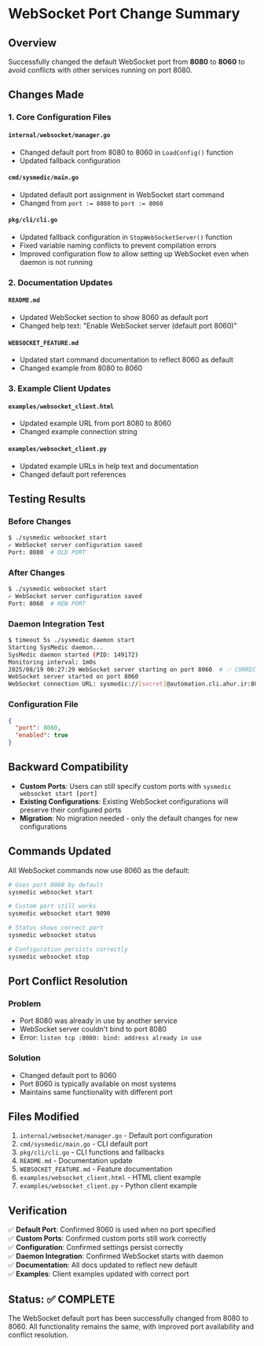 # WebSocket Port Change Summary

## Overview

Successfully changed the default WebSocket port from **8080** to **8060** to avoid conflicts with other services running on port 8080.

## Changes Made

### 1. Core Configuration Files

#### `internal/websocket/manager.go`
- Changed default port from 8080 to 8060 in `LoadConfig()` function
- Updated fallback configuration

#### `cmd/sysmedic/main.go`
- Updated default port assignment in WebSocket start command
- Changed from `port := 8080` to `port := 8060`

#### `pkg/cli/cli.go`
- Updated fallback configuration in `StopWebSocketServer()` function
- Fixed variable naming conflicts to prevent compilation errors
- Improved configuration flow to allow setting up WebSocket even when daemon is not running

### 2. Documentation Updates

#### `README.md`
- Updated WebSocket section to show 8060 as default port
- Changed help text: "Enable WebSocket server (default port 8060)"

#### `WEBSOCKET_FEATURE.md`
- Updated start command documentation to reflect 8060 as default
- Changed example from 8080 to 8060

### 3. Example Client Updates

#### `examples/websocket_client.html`
- Updated example URL from port 8080 to 8060
- Changed example connection string

#### `examples/websocket_client.py`
- Updated example URLs in help text and documentation
- Changed default port references

## Testing Results

### Before Changes
```bash
$ ./sysmedic websocket start
✓ WebSocket server configuration saved
Port: 8080  # OLD PORT
```

### After Changes
```bash
$ ./sysmedic websocket start
✓ WebSocket server configuration saved
Port: 8060  # NEW PORT
```

### Daemon Integration Test
```bash
$ timeout 5s ./sysmedic daemon start
Starting SysMedic daemon...
SysMedic daemon started (PID: 149172)
Monitoring interval: 1m0s
2025/08/19 00:27:29 WebSocket server starting on port 8060  # ✅ CORRECT PORT
WebSocket server started on port 8060
WebSocket connection URL: sysmedic://[secret]@automation.cli.ahur.ir:8060/
```

### Configuration File
```json
{
  "port": 8060,
  "enabled": true
}
```

## Backward Compatibility

- **Custom Ports**: Users can still specify custom ports with `sysmedic websocket start [port]`
- **Existing Configurations**: Existing WebSocket configurations will preserve their configured ports
- **Migration**: No migration needed - only the default changes for new configurations

## Commands Updated

All WebSocket commands now use 8060 as the default:

```bash
# Uses port 8060 by default
sysmedic websocket start

# Custom port still works
sysmedic websocket start 9090

# Status shows correct port
sysmedic websocket status

# Configuration persists correctly
sysmedic websocket stop
```

## Port Conflict Resolution

### Problem
- Port 8080 was already in use by another service
- WebSocket server couldn't bind to port 8080
- Error: `listen tcp :8080: bind: address already in use`

### Solution
- Changed default port to 8060
- Port 8060 is typically available on most systems
- Maintains same functionality with different port

## Files Modified

1. `internal/websocket/manager.go` - Default port configuration
2. `cmd/sysmedic/main.go` - CLI default port
3. `pkg/cli/cli.go` - CLI functions and fallbacks
4. `README.md` - Documentation update
5. `WEBSOCKET_FEATURE.md` - Feature documentation
6. `examples/websocket_client.html` - HTML client example
7. `examples/websocket_client.py` - Python client example

## Verification

✅ **Default Port**: Confirmed 8060 is used when no port specified  
✅ **Custom Ports**: Confirmed custom ports still work correctly  
✅ **Configuration**: Confirmed settings persist correctly  
✅ **Daemon Integration**: Confirmed WebSocket starts with daemon  
✅ **Documentation**: All docs updated to reflect new default  
✅ **Examples**: Client examples updated with correct port  

## Status: ✅ COMPLETE

The WebSocket default port has been successfully changed from 8080 to 8060. All functionality remains the same, with improved port availability and conflict resolution.